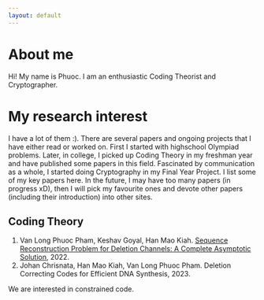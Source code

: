 ```yaml
---
layout: default
---
```


# About me
Hi! My name is Phuoc. I am an enthusiastic Coding Theorist and Cryptographer.

# My research interest
I have a lot of them :). There are several papers and ongoing projects that I have either read or worked on. First I started with highschool Olympiad problems. Later, in college, I picked up Coding Theory in my freshman year and have published some papers in this field. Fascinated by communication as a whole, I started doing Cryptography in my Final Year Project. I list some of my key papers here. In the future, I may have too many papers (in progress xD), then I will pick my favourite ones and devote other papers (including their introduction) into other sites.
## Coding Theory
1. Van Long Phuoc Pham, Keshav Goyal, Han Mao Kiah. [Sequence Reconstruction Problem for Deletion Channels: A Complete Asymptotic Solution](./papers/coding%20theory/pgk22.md), 2022.
2. Johan Chrisnata, Han Mao Kiah, Van Long Phuoc Pham. Deletion Correcting Codes for Efficient DNA Synthesis, 2023.

We are interested in constrained code.